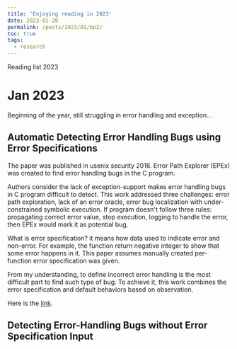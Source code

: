 ```yaml
---
title: 'Enjoying reading in 2023'
date: 2023-01-20
permalink: /posts/2023/01/bp2/
toc: true
tags:
  - research
---
```


Reading list 2023

Jan 2023
======
Beginning of the year, still struggling in error handling and exception...

Automatic Detecting Error Handling Bugs using Error Specifications
------
The paper was published in usenix security 2016. Error Path Explorer (EPEx) was created to find error handling bugs in the C program.

Authors consider the lack of exception-support makes error handling bugs in C program difficult to detect. This work addressed three challenges: error path exploration, lack of an error oracle, error bug localization with under-constrained symbolic execution. If program doesn't follow three rules: propagating correct error value, stop execution, logging to handle the error, then EPEx would mark it as potential bug.

What is error specification? it means how data used to indicate error and non-error. For example, the function return negative integer to show that some error happens in it. This paper assumes manually created per-function error specification was given.

From my understanding, to define incorrect error handling is the most difficult part to find such type of bug. To achieve it, this work combines the error specification and default behaviors based on observation.

Here is the [link](https://www.usenix.org/conference/usenixsecurity16/technical-sessions/presentation/jana).

Detecting Error-Handling Bugs without Error Specification Input
------